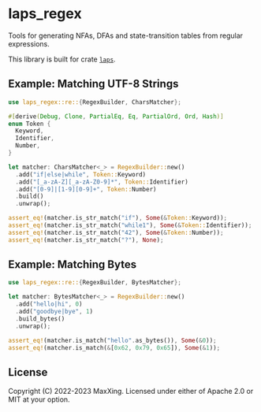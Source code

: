 # laps_regex

Tools for generating NFAs, DFAs and state-transition tables from regular expressions.

This library is built for crate [`laps`](https://crates.io/crates/laps).

## Example: Matching UTF-8 Strings

```rust
use laps_regex::re::{RegexBuilder, CharsMatcher};

#[derive(Debug, Clone, PartialEq, Eq, PartialOrd, Ord, Hash)]
enum Token {
  Keyword,
  Identifier,
  Number,
}

let matcher: CharsMatcher<_> = RegexBuilder::new()
  .add("if|else|while", Token::Keyword)
  .add("[_a-zA-Z][_a-zA-Z0-9]*", Token::Identifier)
  .add("[0-9]|[1-9][0-9]+", Token::Number)
  .build()
  .unwrap();

assert_eq!(matcher.is_str_match("if"), Some(&Token::Keyword));
assert_eq!(matcher.is_str_match("while1"), Some(&Token::Identifier));
assert_eq!(matcher.is_str_match("42"), Some(&Token::Number));
assert_eq!(matcher.is_str_match("?"), None);
```

## Example: Matching Bytes

```rust
use laps_regex::re::{RegexBuilder, BytesMatcher};

let matcher: BytesMatcher<_> = RegexBuilder::new()
  .add("hello|hi", 0)
  .add("goodbye|bye", 1)
  .build_bytes()
  .unwrap();

assert_eq!(matcher.is_match("hello".as_bytes()), Some(&0));
assert_eq!(matcher.is_match(&[0x62, 0x79, 0x65]), Some(&1));
```

## License

Copyright (C) 2022-2023 MaxXing. Licensed under either of Apache 2.0 or MIT at your option.
